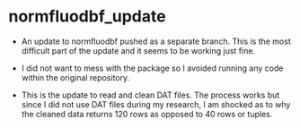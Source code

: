 # normfluodbf_update

- An update to normfluodbf pushed as a separate branch. This is the most difficult part of the update and it seems to be working just fine.

- I did not want to mess with the package so I avoided running any code within the original repository.

- This is the update to read and clean DAT files. The process works but since I did not use DAT files during my research, I am shocked as to why the cleaned data returns 120 rows
  as opposed to 40 rows or tuples.
